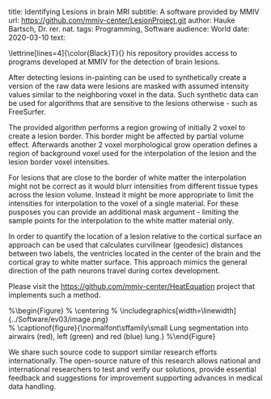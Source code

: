 title: Identifying Lesions in brain MRI
subtitle: A software provided by MMIV
url: https://github.com/mmiv-center/LesionProject.git
author: Hauke Bartsch, Dr. rer. nat.
tags: Programming, Software
audience: World
date: 2020-03-10
text:

\lettrine[lines=4]{\color{Black}T}{} his repository provides access to programs developed at MMIV for the detection of brain lesions.

After detecting lesions in-painting can be used to synthetically create a version of the raw data were lesions are masked with assumed intensity values similar to the neighboring voxel in the data. Such synthetic data can be used for algorithms that are sensitive to the lesions otherwise - such as FreeSurfer.

The provided algorithm performs a region growing of initially 2 voxel to create a lesion border. This border might be affected by partial volume effect. Afterwards another 2 voxel morphological grow operation defines a region of background voxel used for the interpolation of the lesion and the lesion border voxel intensities.

For lesions that are close to the border of white matter the interpolation might not be correct as it would blurr intensities from different tissue types across the lesion volume. Instead it might be more appropriate to limit the intensities for interpolation to the voxel of a single material. For these pusposes you can provide an additional mask argument - limiting the sample points for the interpolation to the white matter material only.

In order to quantify the location of a lesion relative to the cortical surface an approach can be used that calculates curvilinear (geodesic) distances between two labels, the ventricles located in the center of the brain and the cortical gray to white matter surface. This approach mimics the general direction of the path neurons travel during cortex development.

Please visit the https://github.com/mmiv-center/HeatEquation project that implements such a method.

%\begin{Figure}
%    \centering
%    \includegraphics[width=\linewidth]{../Software/ev03/image.png}  
%    \captionof{figure}{\normalfont\sffamily\small Lung segmentation into airwairs (red), left (green) and red (blue) lung.}
%\end{Figure}

We share such source code to support similar research efforts internationally. The open-source nature of this research allows national and international researchers to test and verify our solutions, provide essential feedback and suggestions for improvement supporting advances in medical data handling.
